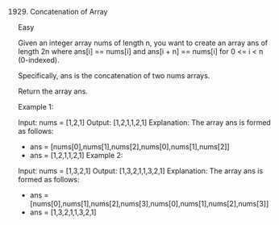 1929. Concatenation of Array

Easy

Given an integer array nums of length n, you want to create an array ans of length 2n where ans[i] == nums[i] and ans[i + n] == nums[i] for 0 <= i < n (0-indexed).

Specifically, ans is the concatenation of two nums arrays.

Return the array ans.

Example 1:

Input: nums = [1,2,1]
Output: [1,2,1,1,2,1]
Explanation: The array ans is formed as follows:

- ans = [nums[0],nums[1],nums[2],nums[0],nums[1],nums[2]]
- ans = [1,2,1,1,2,1]
  Example 2:

Input: nums = [1,3,2,1]
Output: [1,3,2,1,1,3,2,1]
Explanation: The array ans is formed as follows:

- ans = [nums[0],nums[1],nums[2],nums[3],nums[0],nums[1],nums[2],nums[3]]
- ans = [1,3,2,1,1,3,2,1]
